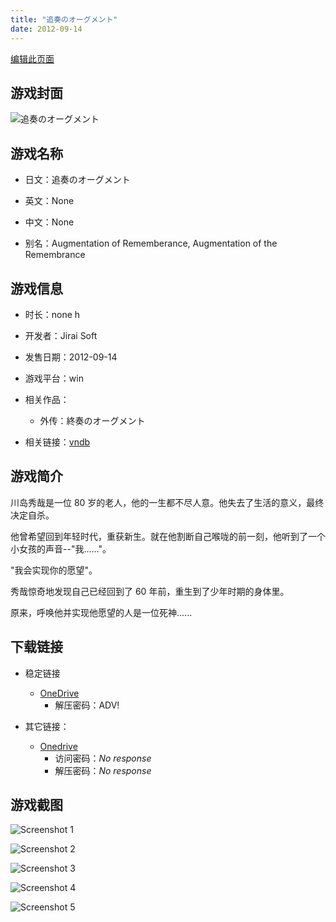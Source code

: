 ```yaml
---
title: "追奏のオーグメント"
date: 2012-09-14
---
```

[编辑此页面](https://github.com/ACG-3/ADV3-source/blob/main/source/_posts/games/%E8%BF%BD%E5%A5%8F%E3%81%AE%E3%82%AA%E3%83%BC%E3%82%B0%E3%83%A1%E3%83%B3%E3%83%88.md)

## 游戏封面

![追奏のオーグメント](https://pan.timero.xyz/d/onedrive/img_lib_001/%E8%BF%BD%E5%A5%8F%E3%81%AE%E3%82%AA%E3%83%BC%E3%82%B0%E3%83%A1%E3%83%B3%E3%83%88_cover.avif)


## 游戏名称

- 日文：追奏のオーグメント
- 英文：None
- 中文：None

- 别名：Augmentation of Rememberance, Augmentation of the Remembrance


## 游戏信息

- 时长：none h
- 开发者：Jirai Soft
- 发售日期：2012-09-14
- 游戏平台：win
- 相关作品：
   - 外传：終奏のオーグメント

- 相关链接：[vndb](https://vndb.org/v9890)


## 游戏简介

川岛秀哉是一位 80 岁的老人，他的一生都不尽人意。他失去了生活的意义，最终决定自杀。

他曾希望回到年轻时代，重获新生。就在他割断自己喉咙的前一刻，他听到了一个小女孩的声音--"我......"。

"我会实现你的愿望"。

秀哉惊奇地发现自己已经回到了 60 年前，重生到了少年时期的身体里。

原来，呼唤他并实现他愿望的人是一位死神......


## 下载链接

- 稳定链接
    - [OneDrive](https://pan.timero.xyz/onedrive/adv_lib_001/%E8%BF%BD%E5%A5%8F%E3%81%AE%E3%82%AA%E3%83%BC%E3%82%B0%E3%83%A1%E3%83%B3%E3%83%88)
        - 解压密码：ADV!

- 其它链接：
    - [Onedrive](https://nagami05.sharepoint.com/:f:/s/Type-1R/EgCydJuy9AVBhYL7KFt5eyMBUXQwUzPfA85z_SIW0CMxwQ)
        - 访问密码：_No response_
        - 解压密码：_No response_


## 游戏截图


![Screenshot 1](https://pan.timero.xyz/d/onedrive/img_lib_001/%E8%BF%BD%E5%A5%8F%E3%81%AE%E3%82%AA%E3%83%BC%E3%82%B0%E3%83%A1%E3%83%B3%E3%83%88_Screenshot_1.avif)

![Screenshot 2](https://pan.timero.xyz/d/onedrive/img_lib_001/%E8%BF%BD%E5%A5%8F%E3%81%AE%E3%82%AA%E3%83%BC%E3%82%B0%E3%83%A1%E3%83%B3%E3%83%88_Screenshot_2.avif)

![Screenshot 3](https://pan.timero.xyz/d/onedrive/img_lib_001/%E8%BF%BD%E5%A5%8F%E3%81%AE%E3%82%AA%E3%83%BC%E3%82%B0%E3%83%A1%E3%83%B3%E3%83%88_Screenshot_3.avif)

![Screenshot 4](https://pan.timero.xyz/d/onedrive/img_lib_001/%E8%BF%BD%E5%A5%8F%E3%81%AE%E3%82%AA%E3%83%BC%E3%82%B0%E3%83%A1%E3%83%B3%E3%83%88_Screenshot_4.avif)

![Screenshot 5](https://pan.timero.xyz/d/onedrive/img_lib_001/%E8%BF%BD%E5%A5%8F%E3%81%AE%E3%82%AA%E3%83%BC%E3%82%B0%E3%83%A1%E3%83%B3%E3%83%88_Screenshot_5.avif)

